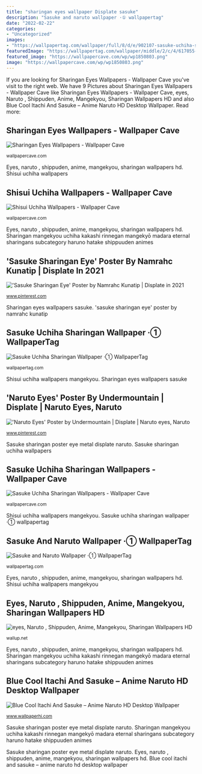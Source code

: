 ```yaml
---
title: "sharingan eyes wallpaper Displate sasuke"
description: "Sasuke and naruto wallpaper ·① wallpapertag"
date: "2022-02-22"
categories:
- "Uncategorized"
images:
- "https://wallpapertag.com/wallpaper/full/8/d/e/902107-sasuke-uchiha-sharingan-wallpaper-1920x1200-ios.jpg"
featuredImage: "https://wallpapertag.com/wallpaper/middle/2/c/4/617055-vertical-sasuke-and-naruto-wallpaper-1920x1080-large-resolution.jpg"
featured_image: "https://wallpapercave.com/wp/wp1850803.png"
image: "https://wallpapercave.com/wp/wp1850803.png"
---
```


If you are looking for Sharingan Eyes Wallpapers - Wallpaper Cave you've visit to the right web. We have 9 Pictures about Sharingan Eyes Wallpapers - Wallpaper Cave like Sharingan Eyes Wallpapers - Wallpaper Cave, eyes, Naruto , Shippuden, Anime, Mangekyou, Sharingan Wallpapers HD and also Blue Cool Itachi And Sasuke – Anime Naruto HD Desktop Wallpaper. Read more:

## Sharingan Eyes Wallpapers - Wallpaper Cave

![Sharingan Eyes Wallpapers - Wallpaper Cave](https://wallpapercave.com/wp/r6qx5DZ.jpg "Sasuke uchiha sharingan wallpapers")

<small>wallpapercave.com</small>

Eyes, naruto , shippuden, anime, mangekyou, sharingan wallpapers hd. Shisui uchiha wallpapers

## Shisui Uchiha Wallpapers - Wallpaper Cave

![Shisui Uchiha Wallpapers - Wallpaper Cave](https://wallpapercave.com/wp/wp1850803.png "Sharingan mangekyou uchiha kakashi rinnegan mangekyō madara eternal sharingans subcategory haruno hatake shippuuden animes")

<small>wallpapercave.com</small>

Eyes, naruto , shippuden, anime, mangekyou, sharingan wallpapers hd. Sharingan mangekyou uchiha kakashi rinnegan mangekyō madara eternal sharingans subcategory haruno hatake shippuuden animes

## &#039;Sasuke Sharingan Eye&#039; Poster By Namrahc Kunatip | Displate In 2021

![&#039;Sasuke Sharingan Eye&#039; Poster by Namrahc Kunatip | Displate in 2021](https://i.pinimg.com/736x/3e/d2/d2/3ed2d2f2da5b3a615490dbba91219807.jpg "Sharingan eyes wallpapers sasuke")

<small>www.pinterest.com</small>

Sharingan eyes wallpapers sasuke. &#039;sasuke sharingan eye&#039; poster by namrahc kunatip

## Sasuke Uchiha Sharingan Wallpaper ·① WallpaperTag

![Sasuke Uchiha Sharingan Wallpaper ·① WallpaperTag](https://wallpapertag.com/wallpaper/full/8/d/e/902107-sasuke-uchiha-sharingan-wallpaper-1920x1200-ios.jpg "Sasuke uchiha sharingan wallpapers")

<small>wallpapertag.com</small>

Shisui uchiha wallpapers mangekyou. Sharingan eyes wallpapers sasuke

## &#039;Naruto Eyes&#039; Poster By Undermountain | Displate | Naruto Eyes, Naruto

![&#039;Naruto Eyes&#039; Poster by Undermountain | Displate | Naruto eyes, Naruto](https://i.pinimg.com/736x/4c/46/fa/4c46fab9d411f0ca1edc4344d75b60f8.jpg "Sasuke and naruto wallpaper ·① wallpapertag")

<small>www.pinterest.com</small>

Sasuke sharingan poster eye metal displate naruto. Sasuke sharingan uchiha wallpapers

## Sasuke Uchiha Sharingan Wallpapers - Wallpaper Cave

![Sasuke Uchiha Sharingan Wallpapers - Wallpaper Cave](https://wallpapercave.com/wp/CqaDgUl.jpg "Sasuke uchiha sharingan wallpaper ·① wallpapertag")

<small>wallpapercave.com</small>

Shisui uchiha wallpapers mangekyou. Sasuke uchiha sharingan wallpaper ·① wallpapertag

## Sasuke And Naruto Wallpaper ·① WallpaperTag

![Sasuke and Naruto Wallpaper ·① WallpaperTag](https://wallpapertag.com/wallpaper/middle/2/c/4/617055-vertical-sasuke-and-naruto-wallpaper-1920x1080-large-resolution.jpg "Displate sasuke")

<small>wallpapertag.com</small>

Eyes, naruto , shippuden, anime, mangekyou, sharingan wallpapers hd. Shisui uchiha wallpapers mangekyou

## Eyes, Naruto , Shippuden, Anime, Mangekyou, Sharingan Wallpapers HD

![eyes, Naruto , Shippuden, Anime, Mangekyou, Sharingan Wallpapers HD](https://wallup.net/wp-content/uploads/2019/09/08/216412-eyes-naruto-shippuden-anime-mangekyou-sharingan.jpg "Shisui uchiha wallpapers mangekyou")

<small>wallup.net</small>

Eyes, naruto , shippuden, anime, mangekyou, sharingan wallpapers hd. Sharingan mangekyou uchiha kakashi rinnegan mangekyō madara eternal sharingans subcategory haruno hatake shippuuden animes

## Blue Cool Itachi And Sasuke – Anime Naruto HD Desktop Wallpaper

![Blue Cool Itachi And Sasuke – Anime Naruto HD Desktop Wallpaper](https://www.wallpaperhi.com/thumbnails/detail/20111231/1159795083.jpg "Sasuke sharingan poster eye metal displate naruto")

<small>www.wallpaperhi.com</small>

Sasuke sharingan poster eye metal displate naruto. Sharingan mangekyou uchiha kakashi rinnegan mangekyō madara eternal sharingans subcategory haruno hatake shippuuden animes

Sasuke sharingan poster eye metal displate naruto. Eyes, naruto , shippuden, anime, mangekyou, sharingan wallpapers hd. Blue cool itachi and sasuke – anime naruto hd desktop wallpaper
